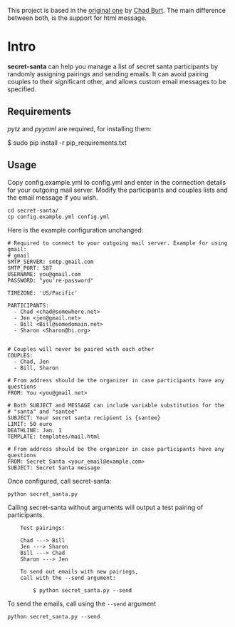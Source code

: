 This project is based in the [original one](https://github.com/underbluewaters)
by [Chad Burt](https://github.com/underbluewaters/secret-santa). The main
difference between both, is the support for html message.

Intro
=====

**secret-santa** can help you manage a list of secret santa participants by
randomly assigning pairings and sending emails. It can avoid pairing
couples to their significant other, and allows custom email messages to be
specified.

Requirements
------------

*pytz* and *pyyaml* are required, for installing them:

  $ sudo pip install -r pip_requirements.txt

Usage
-----

Copy config.example.yml to config.yml and enter in the connection details
for your outgoing mail server. Modify the participants and couples lists and
the email message if you wish.

    cd secret-santa/
    cp config.example.yml config.yml

Here is the example configuration unchanged:

    # Required to connect to your outgoing mail server. Example for using gmail:
    # gmail
    SMTP_SERVER: smtp.gmail.com
    SMTP_PORT: 587
    USERNAME: you@gmail.com
    PASSWORD: "you're-password"

    TIMEZONE: 'US/Pacific'

    PARTICIPANTS:
      - Chad <chad@somewhere.net>
      - Jen <jen@gmail.net>
      - Bill <Bill@somedomain.net>
      - Sharon <Sharon@hi.org>


    # Couples will never be paired with each other
    COUPLES:
      - Chad, Jen
      - Bill, Sharon

    # From address should be the organizer in case participants have any questions
    FROM: You <you@gmail.net>

    # Both SUBJECT and MESSAGE can include variable substitution for the
    # "santa" and "santee"
    SUBJECT: Your secret santa recipient is {santee}
    LIMIT: 50 euro
    DEATHLINE: Jan. 1
    TEMPLATE: templates/mail.html

    # From address should be the organizer in case participants have any questions
    FROM: Secret Santa <your_email@example.com>
    SUBJECT: Secret Santa message

Once configured, call secret-santa:

    python secret_santa.py

Calling secret-santa without arguments will output a test pairing of
participants.

        Test pairings:

        Chad ---> Bill
        Jen ---> Sharon
        Bill ---> Chad
        Sharon ---> Jen

        To send out emails with new pairings,
        call with the --send argument:

            $ python secret_santa.py --send

To send the emails, call using the `--send` argument

    python secret_santa.py --send
